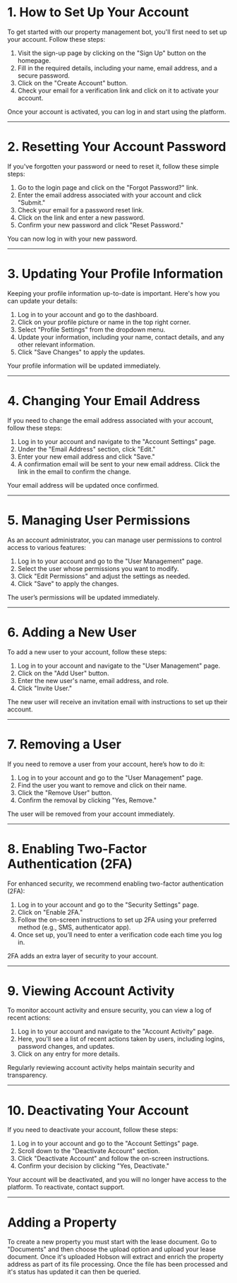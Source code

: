 # 1. How to Set Up Your Account

To get started with our property management bot, you'll first need to set up your account. Follow these steps:

1. Visit the sign-up page by clicking on the "Sign Up" button on the homepage.
2. Fill in the required details, including your name, email address, and a secure password.
3. Click on the "Create Account" button.
4. Check your email for a verification link and click on it to activate your account.

Once your account is activated, you can log in and start using the platform.

---

# 2. Resetting Your Account Password

If you've forgotten your password or need to reset it, follow these simple steps:

1. Go to the login page and click on the "Forgot Password?" link.
2. Enter the email address associated with your account and click "Submit."
3. Check your email for a password reset link.
4. Click on the link and enter a new password.
5. Confirm your new password and click "Reset Password."

You can now log in with your new password.

---

# 3. Updating Your Profile Information

Keeping your profile information up-to-date is important. Here's how you can update your details:

1. Log in to your account and go to the dashboard.
2. Click on your profile picture or name in the top right corner.
3. Select "Profile Settings" from the dropdown menu.
4. Update your information, including your name, contact details, and any other relevant information.
5. Click "Save Changes" to apply the updates.

Your profile information will be updated immediately.

---

# 4. Changing Your Email Address

If you need to change the email address associated with your account, follow these steps:

1. Log in to your account and navigate to the "Account Settings" page.
2. Under the "Email Address" section, click "Edit."
3. Enter your new email address and click "Save."
4. A confirmation email will be sent to your new email address. Click the link in the email to confirm the change.

Your email address will be updated once confirmed.

---

# 5. Managing User Permissions

As an account administrator, you can manage user permissions to control access to various features:

1. Log in to your account and go to the "User Management" page.
2. Select the user whose permissions you want to modify.
3. Click "Edit Permissions" and adjust the settings as needed.
4. Click "Save" to apply the changes.

The user’s permissions will be updated immediately.

---

# 6. Adding a New User

To add a new user to your account, follow these steps:

1. Log in to your account and navigate to the "User Management" page.
2. Click on the "Add User" button.
3. Enter the new user's name, email address, and role.
4. Click "Invite User."

The new user will receive an invitation email with instructions to set up their account.

---

# 7. Removing a User

If you need to remove a user from your account, here’s how to do it:

1. Log in to your account and go to the "User Management" page.
2. Find the user you want to remove and click on their name.
3. Click the "Remove User" button.
4. Confirm the removal by clicking "Yes, Remove."

The user will be removed from your account immediately.

---

# 8. Enabling Two-Factor Authentication (2FA)

For enhanced security, we recommend enabling two-factor authentication (2FA):

1. Log in to your account and go to the "Security Settings" page.
2. Click on "Enable 2FA."
3. Follow the on-screen instructions to set up 2FA using your preferred method (e.g., SMS, authenticator app).
4. Once set up, you’ll need to enter a verification code each time you log in.

2FA adds an extra layer of security to your account.

---

# 9. Viewing Account Activity

To monitor account activity and ensure security, you can view a log of recent actions:

1. Log in to your account and navigate to the "Account Activity" page.
2. Here, you'll see a list of recent actions taken by users, including logins, password changes, and updates.
3. Click on any entry for more details.

Regularly reviewing account activity helps maintain security and transparency.

---

# 10. Deactivating Your Account

If you need to deactivate your account, follow these steps:

1. Log in to your account and go to the "Account Settings" page.
2. Scroll down to the "Deactivate Account" section.
3. Click "Deactivate Account" and follow the on-screen instructions.
4. Confirm your decision by clicking "Yes, Deactivate."

Your account will be deactivated, and you will no longer have access to the platform. To reactivate, contact support.

---

# Adding a Property

To create a new property you must start with the lease document.
Go to "Documents" and then choose the upload option and upload your lease document.
Once it's uploaded Hobson will extract and enrich the property address as part of its file processing.
Once the file has been processed and it's status has updated it can then be queried.
